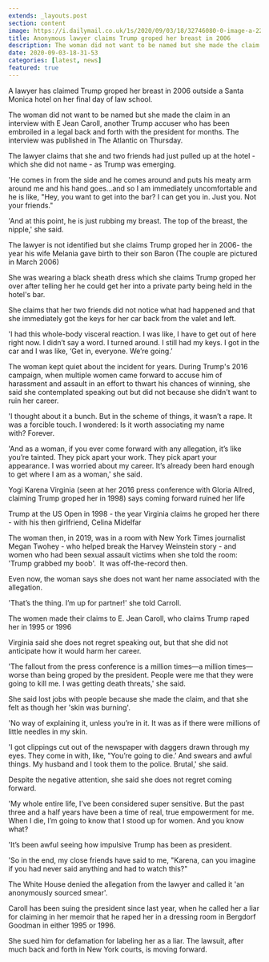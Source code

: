 ```yaml
---
extends: _layouts.post
section: content
image: https://i.dailymail.co.uk/1s/2020/09/03/18/32746080-0-image-a-22_1599153878313.jpg 
title: Anonymous lawyer claims Trump groped her breast in 2006 
description: The woman did not want to be named but she made the claim in an interview with E Jean Caroll, another Trump accuser, that was published in The Atlantic on Thursday. 
date: 2020-09-03-18-31-53 
categories: [latest, news] 
featured: true 
--- 
```

A lawyer has claimed Trump groped her breast in 2006 outside a Santa Monica hotel on her final day of law school. 

The woman did not want to be named but she made the claim in an interview with E Jean Caroll, another Trump accuser who has been embroiled in a legal back and forth with the president for months. The interview was published in The Atlantic on Thursday. 

The lawyer claims that she and two friends had just pulled up at the hotel - which she did not name - as Trump was emerging.

'He comes in from the side and he comes around and puts his meaty arm around me and his hand goes...and so I am immediately uncomfortable and he is like, "Hey, you want to get into the bar? I can get you in. Just you. Not your friends." 

'And at this point, he is just rubbing my breast. The top of the breast, the nipple,' she said.  

The lawyer is not identified but she claims Trump groped her in 2006- the year his wife Melania gave birth to their son Baron (The couple are pictured in March 2006)

She was wearing a black sheath dress which she claims Trump groped her over after telling her he could get her into a private party being held in the hotel's bar.

She claims that her two friends did not notice what had happened and that she immediately got the keys for her car back from the valet and left. 

'I had this whole-body visceral reaction. I was like, I have to get out of here right now. I didn’t say a word. I turned around. I still had my keys. I got in the car and I was like, ‘Get in, everyone. We’re going.’ 

The woman kept quiet about the incident for years. During Trump's 2016 campaign, when multiple women came forward to accuse him of harassment and assault in an effort to thwart his chances of winning, she said she contemplated speaking out but did not because she didn't want to ruin her career. 

'I thought about it a bunch. But in the scheme of things, it wasn’t a rape. It was a forcible touch. I wondered: Is it worth associating my name with? Forever.

'And as a woman, if you ever come forward with any allegation, it’s like you’re tainted. They pick apart your work. They pick apart your appearance. I was worried about my career. It’s already been hard enough to get where I am as a woman,' she said. 

Yogi Karena Virginia (seen at her 2016 press conference with Gloria Allred, claiming Trump groped her in 1998) says coming forward ruined her life

Trump at the US Open in 1998 - the year Virginia claims he groped her there - with his then girlfriend, Celina Midelfar 

The woman then, in 2019, was in a room with New York Times journalist Megan Twohey - who helped break the Harvey Weinstein story - and women who had been sexual assault victims when she told the room: 'Trump grabbed my boob'.  It was off-the-record then. 

Even now, the woman says she does not want her name associated with the allegation. 

'That’s the thing. I’m up for partner!' she told Carroll. 

The women made their claims to E. Jean Caroll, who claims Trump raped her in 1995 or 1996

Virginia said she does not regret speaking out, but that she did not anticipate how it would harm her career. 

'The fallout from the press conference is a million times—a million times—worse than being groped by the president. People were me that they were going to kill me. I was getting death threats,' she said.

She said lost jobs with people because she made the claim, and that she felt as though her 'skin was burning'. 

'No way of explaining it, unless you’re in it. It was as if there were millions of little needles in my skin.

'I got clippings cut out of the newspaper with daggers drawn through my eyes. They come in with, like, "You’re going to die.’ And swears and awful things. My husband and I took them to the police. Brutal,' she said. 

Despite the negative attention, she said she does not regret coming forward. 

'My whole entire life, I’ve been considered super sensitive. But the past three and a half years have been a time of real, true empowerment for me. When I die, I’m going to know that I stood up for women. And you know what? 

'It’s been awful seeing how impulsive Trump has been as president. 

'So in the end, my close friends have said to me, "Karena, can you imagine if you had never said anything and had to watch this?" 

The White House denied the allegation from the lawyer and called it 'an anonymously sourced smear'. 

Caroll has been suing the president since last year, when he called her a liar for claiming in her memoir that he raped her in a dressing room in Bergdorf Goodman in either 1995 or 1996. 

She sued him for defamation for labeling her as a liar. The lawsuit, after much back and forth in New York courts, is moving forward.  


